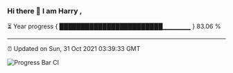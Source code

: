 ### Hi there 👋 I am Harry , 

⏳ Year progress { ████████████████████████▁▁▁▁▁▁ } 83.06 %

---

⏰ Updated on Sun, 31 Oct 2021 03:39:33 GMT

![Progress Bar CI](https://github.com/duykhang68/duykhang68/workflows/Progress%20Bar%20CI/badge.svg)
